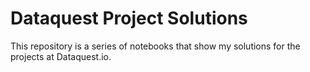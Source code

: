 # Dataquest Project Solutions 


This repository is a series of notebooks that show my solutions for the projects at Dataquest.io.

